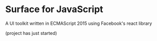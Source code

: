 # Surface for JavaScript

A UI toolkit written in ECMAScript 2015 using Facebook's react library

(project has just started)
